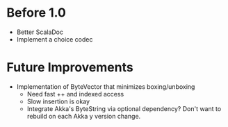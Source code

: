 Before 1.0
============
 - Better ScalaDoc
 - Implement a choice codec

Future Improvements
===================
 - Implementation of ByteVector that minimizes boxing/unboxing
   - Need fast ++ and indexed access
   - Slow insertion is okay
   - Integrate Akka's ByteString via optional dependency? Don't want to rebuild on each Akka y version change.
